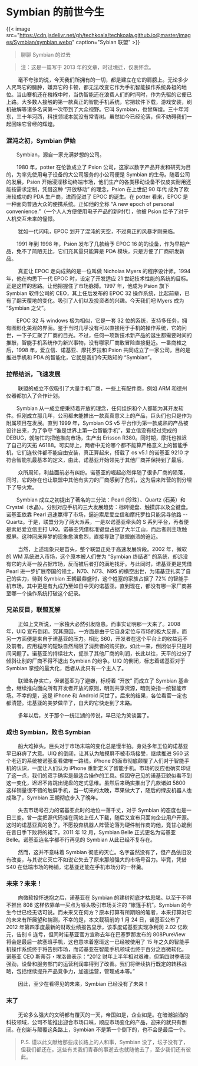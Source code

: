 # Symbian 的前世今生


   {{< image src="https://cdn.jsdelivr.net/gh/techkoala/techkoala.github.io@master/images/Symbian/symbian.webp" caption="Sybian 联盟" >}} 

> 聊聊 Symbian 的过去

<!--more-->

> 注：这是一篇写于 2013 年的文章，时过境迁，仅表怀念。

&emsp;&emsp; 毫不夸张的说，今天我们所拥有的一切，都是建立在它的肩膀上。无论多少人咒骂它的臃肿，嫌弃它的卡顿，都无法改变它作为手机智能操作系统鼻祖的地位。当山寨机还在襁褓中时，当伪智能还在浪费人们的时间时，作为先驱的它便已上路。大多数人接触的第一款真正的智能手机系统，它把软件下载，游戏安装，刷机破解等诸多名词第一次带到了大众视野。它叫 Symbian，也曾辉煌。三十年河东，三十年河西，科技领域本就没有常青树。虽然如今已经沦落，但不妨碍我们一起回味它曾经的辉煌。



### 混沌之初，Symbian 伊始

​&emsp;&emsp;Symbian，源自一家充满梦想的公司。

&emsp;&emsp;1980 年，potter 在伦敦成立了 Psion 公司，这家以数字产品开发和研究为目的，为率先使用电子设备的大公司服务的小公司便是 Symbian 的生母。随着公司的发展，Psion 开始浸淫移动终端市场，他们生产的各类移动设备不仅皮实耐用还能按需求定制，凭借这种 “开放移动” 的理念，Psion 在上世纪 90 年代 成为了欧洲较成功的 PDA 生产商，进而促进了 EPOC 的诞生。在 potter 看来，EPOC 是一种面向普通大众的便携系统。正如他的全称 “A new epoch of personal convenience.”（一个人人方便使用电子产品的新时代），他被 Psion 给予了对于人机交互未来的憧憬。

&emsp;&emsp; 犹如一代闪电，EPOC 划开了混沌的天空，不过真正的风暴才刚来临。

&emsp;&emsp;1991 年到 1998 年，Psion 发布了几款给予 EPOC 16 的的设备，作为早期产品，免不了简陋无比，它们充其量只能算是 PDA 模块，只是方便了厂商研发新品。

&emsp;&emsp; 真正让 EPOC 走向成熟的是一位叫做 Nicholas Myers 的程序设计师。1994 年，他在构思下一代 EPOC 时，设定了开发适应 21 世纪技术性能的系统的目标。正是这样的思路。让他把握住了市场脉搏。1997 年，他成为 Psion 旗下 Symbian 软件公司的 CEO，其上任后发布的 EPOC 32 操作系统，比起前辈，已有了翻天覆地的变化。吸引了人们以及投资者的兴趣。今天我们吧 Myers 成为 “Symbian 之父”。

&emsp;&emsp;EPOC 32 与 windows 极为相似，它是一套 32 位的系统，支持多任务，拥有图形化美观的界面。鉴于当时几乎没有可以直接用于手机的操作系统，它的问世，一下子汇聚了厂商的目光。不过，任何一项新技术新产品的诞生都需要时间的推敲，智能手机系统作为新兴事物，没有哪家厂商敢冒险直接挺近。一番商榷之后，1998 年，爱立信、诺基亚、摩托罗拉和 Psion 共同成立了一家公司，目的是推进手机和 PDA 的智能化，它就是我们今天熟知的 “Symbian”。



### 拉帮结派，飞速发展

&emsp;&emsp; 联盟的成立不仅吸引了大量手机厂商，一些上有配件商，例如 ARM 和德州仪器都加入了合作计划。

&emsp;&emsp;Symbian 从一成立便秉持着开放的理念，任何组织和个人都能为其开发软件。但刚成立那几年，公司都未能推出一款真真意义上的产品，巨头们也只是作为附属项目在发展。直到 1999 年，Symbian OS v5 平台作为第一款成熟的产品被设计出来，为了争夺 “谁是世界上第一台智能手机”，爱立信没有经过完成的 DEBUG，就匆忙的把他推向市场，生产出 Erisson R380。同时期，摩托也推迟了自己的天拓 A6188。可实际上，两者中无论哪个都不能算严格意义上的智能手机，它们连软件都不能自由安装，真正算起来，搭载了 os v5.1 的诺基亚 9210 才符合智能机最基本的定义，由此，诺基亚开始领先于其他厂商并保持到了最后。

&emsp;&emsp; 众所周知，利益面前必有纠纷。诺基亚的崛起必然伴随了很多厂商的陨落，同时，它的存在也让联盟中其他有实力的厂商感到了危机，这为后来阵营的割分埋下了导火索。

&emsp;&emsp;Symbian 成立之初提出了著名的三分法：Pearl (珍珠）、Quartz (石英）和 Crystal（水晶）。分别对应手机的三大发展趋势：标砖键盘、触摸屏以及全键盘。诺基亚依靠 Pearl 迅速赢得了市场，逼迫索尼爱立信和摩托罗拉只能另寻他路 --Quartz。于是，联盟分为了两大派系，一是以诺基亚牵头的 S 系列平台，再者便是索尼爱立信主打 UIQ。诺基亚凭借标准键盘占据了大半江山，而后者则主攻触摸屏。这种同床异梦的现象愈演愈烈，直接导致了联盟崩溃的迫近。

&emsp;&emsp; 当然，上述现象只是苗头，整个联盟正处于高速发展阶段。2002 年，微软的 WM 系统进入市场，这个原本被人们誉为 “Symbian 终结者” 的系统，却远没有它的大哥一般占据市场，反而被后者打的满地找牙。与此同时，诺基亚更是凭借 Pearl 进一步扩展帝国的领土，N70、N73、N95 的横空出世，为诺基亚扎实了自己的实力，待到 Symbian 王朝最鼎盛时，这个姓塞的家族占据了 72% 的智能手机市场，其中更是有九成乃至如日中天的诺基亚。直到现在，都没有哪一家厂商甚至哪一个操作系统打破这个纪录。



### 兄弟反目，联盟瓦解

&emsp;&emsp; 正如上文所说，一家独大必然引发隐患。而事实证明那一天来了。2008 年，UIQ 宣布倒闭。究其原因，一方面是由于它自身定位与市场的极大反差，而另一方面便是来自于诺基亚的压力。相比 S60，开发者在这个平台上的收益远不及前者。应用程序的短缺自然局限了消费者的购买欲，如此一来，倒闭似乎只是时间问题了。诺基亚的持续壮大，扼杀了其他厂商的利润，长此以往，天平的过分了倾斜让别的厂商不得不退出 Symbian 的纷争。UIQ 的倒闭，标志着诺基亚对于 Symbian 掌控的最大化，后者从此只有一个主人了。

&emsp;&emsp; 联盟名存实亡，但诺基亚为了避嫌，标榜着 “开放” 而成立了 Symbian 基金会，继续推向面向所有开发者开放的原则，明则共享资源，暗则染指一统智能市场。不幸的是，这是 iPhone 和 Android 问世了。后来的结果，各位看官一定也都清楚。诺基亚的美梦做早了，自大的它快走到了末路。

&emsp;&emsp; 多年以后，关于那个一统江湖的传说，早已沦为笑谈罢了。



### 成也 Symbian，败也 Symbian

&emsp;&emsp; 船大难掉头。巨头对于市场末端的变化总是慢半拍。身处多年王位的诺基亚早已麻痹了大意。UIQ 的倒闭，让其认为触摸屏不被市场接受，继续推进 S60 这个老迈的系统被诺基亚看做唯一路线。iPhone 的面市彻底颠覆了人们对于智能手机的认识，一度让人们认为 iPhone 重新定义了智能手机。市场的反应也确实印证了这一点，我们的双手确实是最适合操作的工具。但固守己见的诺基亚貌似看不到这一变化，迟迟不肯跳出键盘的定式思维。虽然后来确实推出了几款诸如 5800 这样销量很不错的触屏手机，当一切来的太晚，苹果做大了，随后的绿皮机器人也成熟了，Symbian 王朝彻底步入了晚年。

&emsp;&emsp; 失去市场号召力的诺基亚此时的地位一落千丈，对于 Symbian 的态度也是一日三变。曾一度把源代码挂在网站上任人下载，随后又宣布只面向企业用户开源。这时的诺基亚真的急了。不愿投奔机器人阵营沦落为硬件制作商的他，竟甘心跪倒在昔日手下败将的裙下。2011 年 12 月，Symbian Belle 正式更名为诺基亚 Belle。诺基亚连名字都不行再见的 Symbian 从此已经不复存在。

&emsp;&emsp; 然而，这并不意味着 Symbian 彻底的灭亡。名字虽然没有了，但产品依旧没有改变，与其说它灭亡不如说它失去了原来那般强大的市场号召力。毕竟，凭借 S40 在低端市场的畅销，诺基亚还能在手机市场分的一杯羹。



### 未来？未来！

&emsp;&emsp; 向微软投怀送抱之后，诺基亚在 Symbian 的建树彻底才枯思竭。以至于不得不推出 808 这样依靠单一买点为噱头吸引市场关注的 “帐篷手机”。Symbian 的今生今世已经无话可说。而未来又在何方？原本打算有所期盼的笔者，本来打算对它的未来有所展望和揣测，不幸的是，本文截稿前的 1 月 24 日，诺基亚公布了 2012 年第四季度最新的财政业绩报告显示，该季度诺基亚实现净利润 2.02 亿欧元，告别 6 连亏，但同时诺基亚官方宣称去年在巴塞罗那发布的 808PureView 将会是最后一款塞班手机，这也意味着塞班这一已经被使用了 15 年之久的智能手机操作系统终于将告别市场，而诺基亚在智能手机领域也终于百分之百微软化。 诺基亚 CEO 斯蒂芬・埃洛普表示：“2012 财年上半年相对艰难，但第四财季表现强劲，设备和服务部门的运营利润率得到了改善。我们将继续执行既定的转移战略，包括继续提升产品竞争力，加速运营，管理成本等。”

&emsp;&emsp; 因此，至少在看得见的未来，Symbian 已经没有了未来！



### 末了

&emsp;&emsp; 无论多么强大的文明都有覆灭的一天，帝国如是，企业如是。在暗潮汹涌的科技领域，公司不能推出迎合市场口味，顺应市场变化的产品，迎来的就只有倒闭。在创新与颠覆这条路上，Symbian 不是第一个倒下的，也不会是最后一个。

> P.S. 谨以此文献给那些成长路上的人和事，Symbian 没了，坛子没有了，但我们都还在。这些有关我们青春的事逝去也就随他去了，至少我们还有彼此。
